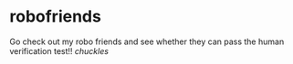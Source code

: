 # robofriends

Go check out my robo friends and see whether they can pass the human verification test!! *chuckles*

